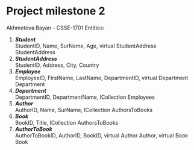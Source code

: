 # Project milestone 2
Akhmetova Bayan - CSSE-1701
Entities:
1.	***Student***		  
    StudentID, Name, SurName, Age, virtual StudentAddress StudentAddress
2.	***StudentAddress***	  
    StudentID, Address, City, Country
3.	***Employee***		
    EmployeeID, FirstName, LastName, DepartmentID, virtual Department Department
4.	***Department***	
    DepartmentID, DepartmentName, ICollection<Employee> Employees
5.	***Author***		
    AuthorID, Name, SurName, ICollection<AuthorToBook> AuthorsToBooks
6.	***Book***		
    BookID, Title, ICollection<AuthorToBook> AuthorsToBooks
7.	***AuthorToBook***	  
    AuthorToBookID, AuthorID, BookID, virtual Author Author, virtual Book Book

